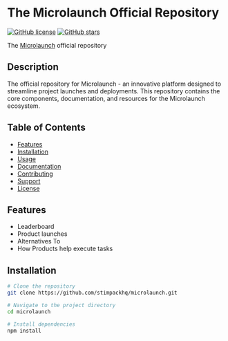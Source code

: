 # The Microlaunch Official Repository

[![GitHub license](https://img.shields.io/github/license/yourusername/microlaunch)](https://github.com/yourusername/microlaunch/blob/main/LICENSE)
[![GitHub stars](https://img.shields.io/github/stars/yourusername/microlaunch)](https://github.com/yourusername/microlaunch/stargazers)

The [Microlaunch](microlaunch.net) official repository

## Description

The official repository for Microlaunch - an innovative platform designed to streamline project launches and deployments. This repository contains the core components, documentation, and resources for the Microlaunch ecosystem.

## Table of Contents

- [Features](#features)
- [Installation](#installation)
- [Usage](#usage)
- [Documentation](#documentation)
- [Contributing](#contributing)
- [Support](#support)
- [License](#license)

## Features

- Leaderboard
- Product launches
- Alternatives To
- How Products help execute tasks

## Installation

```bash
# Clone the repository
git clone https://github.com/stimpackhq/microlaunch.git

# Navigate to the project directory
cd microlaunch

# Install dependencies
npm install
